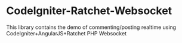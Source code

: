 # CodeIgniter-Ratchet-Websocket
This library contains the demo of commenting/posting realtime using CodeIgniter+AngularJS+Ratchet PHP Websocket
